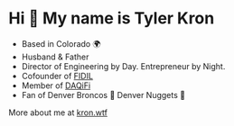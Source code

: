 Hi 👋 My name is Tyler Kron
===========================

* Based in Colorado 🌍 
* Husband & Father
* Director of Engineering by Day. Entrepreneur by Night. 
* Cofounder of [FIDIL](https://fidil.dev)
* Member of [DAQiFi](https://daqifi.com)
* Fan of Denver Broncos 🏈 Denver Nuggets 🏀

More about me at [kron.wtf](https://kron.wtf)
